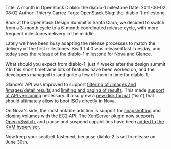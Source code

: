 Title: A month in OpenStack Diablo: the diablo-1 milestone
Date: 2011-06-02 08:02
Author: Thierry Carrez
Tags: OpenStack
Slug: the-diablo-1-milestone

Back at the OpenStack Design Summit in Santa Clara, we decided to switch
from a 3-month cycle to a 6-month coordinated release cycle, with more
frequent milestones delivery in the middle.

Lately we have been busy adapting the release processes to match the
delivery of the first milestones. Swift 1.4.0 was released last Tuesday,
and today sees the release of the diablo-1 milestone for Nova and
Glance.

What should you expect from diablo-1, just 4 weeks after the design
summit ? In this short timeframe lots of features have been worked on,
and the developers managed to land quite a few of them in time for
diablo-1.

Glance's API was improved to support [filtering of /images and
/images/detail
results](https://blueprints.launchpad.net/glance/+spec/api-results-filtering)
and [limiting and paging of
results](https://blueprints.launchpad.net/glance/+spec/api-limited-results).
This made [support of API
versioning](https://blueprints.launchpad.net/glance/+spec/api-versioning)
necessary. It also grew a [new disk
format](https://blueprints.launchpad.net/glance/+spec/iso-boot) ("iso")
that should ultimately allow to boot ISOs directly in Nova.

On Nova's side, the most notable addition is support for
[snapshotting](https://blueprints.launchpad.net/nova/+spec/snapshot-volume)
and [cloning](https://blueprints.launchpad.net/nova/+spec/clone-volume)
volumes with the EC2 API. The XenServer plugin now supports [Open
vSwitch](https://blueprints.launchpad.net/nova/+spec/xs-ovs), and pause
and suspend capabilities have been [added to the KVM
hypervisor](https://blueprints.launchpad.net/nova/+spec/kvm-pause-suspend).

Now keep your seatbelt fastened, because diablo-2 is set to release on
June 30th.
